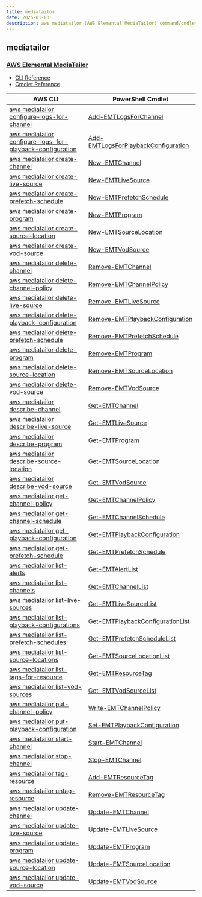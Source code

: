 ```yaml
---
title: mediatailor
date: 2025-01-03
description: aws mediatailor (AWS Elemental MediaTailor) command/cmdlet list.
---
```


## mediatailor

### [AWS Elemental MediaTailor](https://aws.amazon.com/mediatailor/)

* [CLI Reference](https://awscli.amazonaws.com/v2/documentation/api/latest/reference/mediatailor/index.html)
* [Cmdlet Reference](https://docs.aws.amazon.com/powershell/latest/reference/items/AWS_Elemental_MediaTailor_cmdlets.html)

|AWS CLI|PowerShell Cmdlet|
|----|----|
|[aws mediatailor configure-logs-for-channel](https://awscli.amazonaws.com/v2/documentation/api/latest/reference/mediatailor/configure-logs-for-channel.html)|[Add-EMTLogsForChannel](https://docs.aws.amazon.com/powershell/latest/reference/items/Add-EMTLogsForChannel.html)|
|[aws mediatailor configure-logs-for-playback-configuration](https://awscli.amazonaws.com/v2/documentation/api/latest/reference/mediatailor/configure-logs-for-playback-configuration.html)|[Add-EMTLogsForPlaybackConfiguration](https://docs.aws.amazon.com/powershell/latest/reference/items/Add-EMTLogsForPlaybackConfiguration.html)|
|[aws mediatailor create-channel](https://awscli.amazonaws.com/v2/documentation/api/latest/reference/mediatailor/create-channel.html)|[New-EMTChannel](https://docs.aws.amazon.com/powershell/latest/reference/items/New-EMTChannel.html)|
|[aws mediatailor create-live-source](https://awscli.amazonaws.com/v2/documentation/api/latest/reference/mediatailor/create-live-source.html)|[New-EMTLiveSource](https://docs.aws.amazon.com/powershell/latest/reference/items/New-EMTLiveSource.html)|
|[aws mediatailor create-prefetch-schedule](https://awscli.amazonaws.com/v2/documentation/api/latest/reference/mediatailor/create-prefetch-schedule.html)|[New-EMTPrefetchSchedule](https://docs.aws.amazon.com/powershell/latest/reference/items/New-EMTPrefetchSchedule.html)|
|[aws mediatailor create-program](https://awscli.amazonaws.com/v2/documentation/api/latest/reference/mediatailor/create-program.html)|[New-EMTProgram](https://docs.aws.amazon.com/powershell/latest/reference/items/New-EMTProgram.html)|
|[aws mediatailor create-source-location](https://awscli.amazonaws.com/v2/documentation/api/latest/reference/mediatailor/create-source-location.html)|[New-EMTSourceLocation](https://docs.aws.amazon.com/powershell/latest/reference/items/New-EMTSourceLocation.html)|
|[aws mediatailor create-vod-source](https://awscli.amazonaws.com/v2/documentation/api/latest/reference/mediatailor/create-vod-source.html)|[New-EMTVodSource](https://docs.aws.amazon.com/powershell/latest/reference/items/New-EMTVodSource.html)|
|[aws mediatailor delete-channel](https://awscli.amazonaws.com/v2/documentation/api/latest/reference/mediatailor/delete-channel.html)|[Remove-EMTChannel](https://docs.aws.amazon.com/powershell/latest/reference/items/Remove-EMTChannel.html)|
|[aws mediatailor delete-channel-policy](https://awscli.amazonaws.com/v2/documentation/api/latest/reference/mediatailor/delete-channel-policy.html)|[Remove-EMTChannelPolicy](https://docs.aws.amazon.com/powershell/latest/reference/items/Remove-EMTChannelPolicy.html)|
|[aws mediatailor delete-live-source](https://awscli.amazonaws.com/v2/documentation/api/latest/reference/mediatailor/delete-live-source.html)|[Remove-EMTLiveSource](https://docs.aws.amazon.com/powershell/latest/reference/items/Remove-EMTLiveSource.html)|
|[aws mediatailor delete-playback-configuration](https://awscli.amazonaws.com/v2/documentation/api/latest/reference/mediatailor/delete-playback-configuration.html)|[Remove-EMTPlaybackConfiguration](https://docs.aws.amazon.com/powershell/latest/reference/items/Remove-EMTPlaybackConfiguration.html)|
|[aws mediatailor delete-prefetch-schedule](https://awscli.amazonaws.com/v2/documentation/api/latest/reference/mediatailor/delete-prefetch-schedule.html)|[Remove-EMTPrefetchSchedule](https://docs.aws.amazon.com/powershell/latest/reference/items/Remove-EMTPrefetchSchedule.html)|
|[aws mediatailor delete-program](https://awscli.amazonaws.com/v2/documentation/api/latest/reference/mediatailor/delete-program.html)|[Remove-EMTProgram](https://docs.aws.amazon.com/powershell/latest/reference/items/Remove-EMTProgram.html)|
|[aws mediatailor delete-source-location](https://awscli.amazonaws.com/v2/documentation/api/latest/reference/mediatailor/delete-source-location.html)|[Remove-EMTSourceLocation](https://docs.aws.amazon.com/powershell/latest/reference/items/Remove-EMTSourceLocation.html)|
|[aws mediatailor delete-vod-source](https://awscli.amazonaws.com/v2/documentation/api/latest/reference/mediatailor/delete-vod-source.html)|[Remove-EMTVodSource](https://docs.aws.amazon.com/powershell/latest/reference/items/Remove-EMTVodSource.html)|
|[aws mediatailor describe-channel](https://awscli.amazonaws.com/v2/documentation/api/latest/reference/mediatailor/describe-channel.html)|[Get-EMTChannel](https://docs.aws.amazon.com/powershell/latest/reference/items/Get-EMTChannel.html)|
|[aws mediatailor describe-live-source](https://awscli.amazonaws.com/v2/documentation/api/latest/reference/mediatailor/describe-live-source.html)|[Get-EMTLiveSource](https://docs.aws.amazon.com/powershell/latest/reference/items/Get-EMTLiveSource.html)|
|[aws mediatailor describe-program](https://awscli.amazonaws.com/v2/documentation/api/latest/reference/mediatailor/describe-program.html)|[Get-EMTProgram](https://docs.aws.amazon.com/powershell/latest/reference/items/Get-EMTProgram.html)|
|[aws mediatailor describe-source-location](https://awscli.amazonaws.com/v2/documentation/api/latest/reference/mediatailor/describe-source-location.html)|[Get-EMTSourceLocation](https://docs.aws.amazon.com/powershell/latest/reference/items/Get-EMTSourceLocation.html)|
|[aws mediatailor describe-vod-source](https://awscli.amazonaws.com/v2/documentation/api/latest/reference/mediatailor/describe-vod-source.html)|[Get-EMTVodSource](https://docs.aws.amazon.com/powershell/latest/reference/items/Get-EMTVodSource.html)|
|[aws mediatailor get-channel-policy](https://awscli.amazonaws.com/v2/documentation/api/latest/reference/mediatailor/get-channel-policy.html)|[Get-EMTChannelPolicy](https://docs.aws.amazon.com/powershell/latest/reference/items/Get-EMTChannelPolicy.html)|
|[aws mediatailor get-channel-schedule](https://awscli.amazonaws.com/v2/documentation/api/latest/reference/mediatailor/get-channel-schedule.html)|[Get-EMTChannelSchedule](https://docs.aws.amazon.com/powershell/latest/reference/items/Get-EMTChannelSchedule.html)|
|[aws mediatailor get-playback-configuration](https://awscli.amazonaws.com/v2/documentation/api/latest/reference/mediatailor/get-playback-configuration.html)|[Get-EMTPlaybackConfiguration](https://docs.aws.amazon.com/powershell/latest/reference/items/Get-EMTPlaybackConfiguration.html)|
|[aws mediatailor get-prefetch-schedule](https://awscli.amazonaws.com/v2/documentation/api/latest/reference/mediatailor/get-prefetch-schedule.html)|[Get-EMTPrefetchSchedule](https://docs.aws.amazon.com/powershell/latest/reference/items/Get-EMTPrefetchSchedule.html)|
|[aws mediatailor list-alerts](https://awscli.amazonaws.com/v2/documentation/api/latest/reference/mediatailor/list-alerts.html)|[Get-EMTAlertList](https://docs.aws.amazon.com/powershell/latest/reference/items/Get-EMTAlertList.html)|
|[aws mediatailor list-channels](https://awscli.amazonaws.com/v2/documentation/api/latest/reference/mediatailor/list-channels.html)|[Get-EMTChannelList](https://docs.aws.amazon.com/powershell/latest/reference/items/Get-EMTChannelList.html)|
|[aws mediatailor list-live-sources](https://awscli.amazonaws.com/v2/documentation/api/latest/reference/mediatailor/list-live-sources.html)|[Get-EMTLiveSourceList](https://docs.aws.amazon.com/powershell/latest/reference/items/Get-EMTLiveSourceList.html)|
|[aws mediatailor list-playback-configurations](https://awscli.amazonaws.com/v2/documentation/api/latest/reference/mediatailor/list-playback-configurations.html)|[Get-EMTPlaybackConfigurationList](https://docs.aws.amazon.com/powershell/latest/reference/items/Get-EMTPlaybackConfigurationList.html)|
|[aws mediatailor list-prefetch-schedules](https://awscli.amazonaws.com/v2/documentation/api/latest/reference/mediatailor/list-prefetch-schedules.html)|[Get-EMTPrefetchScheduleList](https://docs.aws.amazon.com/powershell/latest/reference/items/Get-EMTPrefetchScheduleList.html)|
|[aws mediatailor list-source-locations](https://awscli.amazonaws.com/v2/documentation/api/latest/reference/mediatailor/list-source-locations.html)|[Get-EMTSourceLocationList](https://docs.aws.amazon.com/powershell/latest/reference/items/Get-EMTSourceLocationList.html)|
|[aws mediatailor list-tags-for-resource](https://awscli.amazonaws.com/v2/documentation/api/latest/reference/mediatailor/list-tags-for-resource.html)|[Get-EMTResourceTag](https://docs.aws.amazon.com/powershell/latest/reference/items/Get-EMTResourceTag.html)|
|[aws mediatailor list-vod-sources](https://awscli.amazonaws.com/v2/documentation/api/latest/reference/mediatailor/list-vod-sources.html)|[Get-EMTVodSourceList](https://docs.aws.amazon.com/powershell/latest/reference/items/Get-EMTVodSourceList.html)|
|[aws mediatailor put-channel-policy](https://awscli.amazonaws.com/v2/documentation/api/latest/reference/mediatailor/put-channel-policy.html)|[Write-EMTChannelPolicy](https://docs.aws.amazon.com/powershell/latest/reference/items/Write-EMTChannelPolicy.html)|
|[aws mediatailor put-playback-configuration](https://awscli.amazonaws.com/v2/documentation/api/latest/reference/mediatailor/put-playback-configuration.html)|[Set-EMTPlaybackConfiguration](https://docs.aws.amazon.com/powershell/latest/reference/items/Set-EMTPlaybackConfiguration.html)|
|[aws mediatailor start-channel](https://awscli.amazonaws.com/v2/documentation/api/latest/reference/mediatailor/start-channel.html)|[Start-EMTChannel](https://docs.aws.amazon.com/powershell/latest/reference/items/Start-EMTChannel.html)|
|[aws mediatailor stop-channel](https://awscli.amazonaws.com/v2/documentation/api/latest/reference/mediatailor/stop-channel.html)|[Stop-EMTChannel](https://docs.aws.amazon.com/powershell/latest/reference/items/Stop-EMTChannel.html)|
|[aws mediatailor tag-resource](https://awscli.amazonaws.com/v2/documentation/api/latest/reference/mediatailor/tag-resource.html)|[Add-EMTResourceTag](https://docs.aws.amazon.com/powershell/latest/reference/items/Add-EMTResourceTag.html)|
|[aws mediatailor untag-resource](https://awscli.amazonaws.com/v2/documentation/api/latest/reference/mediatailor/untag-resource.html)|[Remove-EMTResourceTag](https://docs.aws.amazon.com/powershell/latest/reference/items/Remove-EMTResourceTag.html)|
|[aws mediatailor update-channel](https://awscli.amazonaws.com/v2/documentation/api/latest/reference/mediatailor/update-channel.html)|[Update-EMTChannel](https://docs.aws.amazon.com/powershell/latest/reference/items/Update-EMTChannel.html)|
|[aws mediatailor update-live-source](https://awscli.amazonaws.com/v2/documentation/api/latest/reference/mediatailor/update-live-source.html)|[Update-EMTLiveSource](https://docs.aws.amazon.com/powershell/latest/reference/items/Update-EMTLiveSource.html)|
|[aws mediatailor update-program](https://awscli.amazonaws.com/v2/documentation/api/latest/reference/mediatailor/update-program.html)|[Update-EMTProgram](https://docs.aws.amazon.com/powershell/latest/reference/items/Update-EMTProgram.html)|
|[aws mediatailor update-source-location](https://awscli.amazonaws.com/v2/documentation/api/latest/reference/mediatailor/update-source-location.html)|[Update-EMTSourceLocation](https://docs.aws.amazon.com/powershell/latest/reference/items/Update-EMTSourceLocation.html)|
|[aws mediatailor update-vod-source](https://awscli.amazonaws.com/v2/documentation/api/latest/reference/mediatailor/update-vod-source.html)|[Update-EMTVodSource](https://docs.aws.amazon.com/powershell/latest/reference/items/Update-EMTVodSource.html)|

